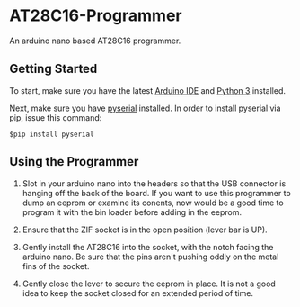# AT28C16-Programmer
An arduino nano based AT28C16 programmer.


## Getting Started

To start, make sure you have the latest [Arduino IDE]() and [Python 3]() installed.

Next, make sure you have [pyserial]() installed. In order to install pyserial via pip, issue this command:

`$pip install pyserial`

## Using the Programmer

1. Slot in your arduino nano into the headers so that the USB connector is hanging off the back of the board. If you want to use this programmer to dump an eeprom or examine its conents, now would be a good time to program it with the bin loader before adding in the eeprom.

1. Ensure that the ZIF socket is in the open position (lever bar is UP).

1. Gently install the AT28C16 into the socket, with the notch facing the arduino nano. Be sure that the pins aren't pushing oddly on the metal fins of the socket.

1. Gently close the lever to secure the eeprom in place. It is not a good idea to keep the socket closed for an extended period of time.
